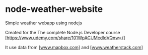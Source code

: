 # node-weather-website
Simple weather webapp using nodejs

Created for the The complete Node.js Developer course 
[https://www.udemy.com/share/101WpACUMcdldVQnw=/]

It use data from [www.mapbox.com] and [www.weatherstack.com]

 
